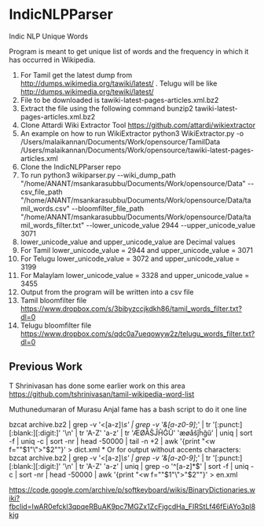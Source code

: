 # IndicNLPParser
Indic NLP Unique Words

Program is meant to get unique list of words and the frequency in which it has occurred in Wikipedia. 

1. For Tamil get the latest dump from  http://dumps.wikimedia.org/tawiki/latest/ . Telugu will be like  http://dumps.wikimedia.org/tewiki/latest/
2. File to be downloaded is tawiki-latest-pages-articles.xml.bz2
3. Extract the file using the following command bunzip2 tawiki-latest-pages-articles.xml.bz2
4. Clone Attardi Wiki Extractor Tool https://github.com/attardi/wikiextractor
5. An example on how to run WikiExtractor python3 WikiExtractor.py -o /Users/malaikannan/Documents/Work/opensource/TamilData /Users/malaikannan/Documents/Work/opensource/tawiki-latest-pages-articles.xml
6. Clone the IndicNLPParser repo 
7. To run python3 wikiparser.py --wiki_dump_path "/home/ANANT/msankarasubbu/Documents/Work/opensource/Data" --csv_file_path "/home/ANANT/msankarasubbu/Documents/Work/opensource/Data/tamil_words.csv"  --bloomfilter_file_path "/home/ANANT/msankarasubbu/Documents/Work/opensource/Data/tamil_words_filter.txt" --lower_unicode_value 2944 --upper_unicode_value 3071 
8. lower_unicode_value and upper_unicode_value are Decimal values
9. For Tamil lower_unicode_value = 2944 and upper_unicode_value = 3071
10. For Telugu lower_unicode_value = 3072 and upper_unicode_value = 3199
11. For Malaylam lower_unicode_value = 3328 and upper_unicode_value = 3455
12. Output from the program will be written into a csv file 
13. Tamil bloomfilter file https://www.dropbox.com/s/3bibyzccjkdkh86/tamil_words_filter.txt?dl=0
14. Telugu bloomfilter file https://www.dropbox.com/s/qdc0a7ueqowyw2z/telugu_words_filter.txt?dl=0


## Previous Work 

T Shrinivasan has done some earlier work on this area 
https://github.com/tshrinivasan/tamil-wikipedia-word-list

Muthunedumaran of Murasu Anjal fame has a bash script to do it one line 

bzcat archive.bz2 | grep -v '<[a-z]*\s' | grep -v '&[a-z0-9]*;' | tr '[:punct:][:blank:][:digit:]' '\n' | tr 'A-Z' 'a-z' | tr 'ÆØÅŜĴĤĜŬ' 'æøåŝĵĥĝŭ' | uniq | sort -f | uniq -c | sort -nr | head -50000 | tail -n +2 | awk '{print "<w f=\""$1"\">"$2"</w>"}' > dict.xml * Or for output without accents characters: bzcat archive.bz2 | grep -v '<[a-z]*\s' | grep -v '&[a-z0-9]*;' | tr '[:punct:][:blank:][:digit:]' '\n' | tr 'A-Z' 'a-z' | uniq | grep -o '^[a-z]*$' | sort -f | uniq -c | sort -nr | head -50000 | awk '{print "<w f=\""$1"\">"$2"</w>"}' > en.xml

https://code.google.com/archive/p/softkeyboard/wikis/BinaryDictionaries.wiki?fbclid=IwAR0efckl3qpqeRBuAK9pc7MGZx1ZcFjgcdHa_FIRStLf46fEiAYo3pl8kjg

